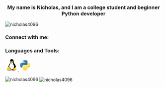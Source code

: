 
<h3 align="center">My name is Nicholas, and I am a college student and beginner Python developer</h3>

<p align="left"> <img src="https://komarev.com/ghpvc/?username=nicholas4096&label=Profile%20views&color=0e75b6&style=flat" alt="nicholas4096" /> </p>

<h3 align="left">Connect with me:</h3>
<p align="left">
</p>

<h3 align="left">Languages and Tools:</h3>
<p align="left"> <a href="https://www.linux.org/" target="_blank" rel="noreferrer"> <img src="https://raw.githubusercontent.com/devicons/devicon/master/icons/linux/linux-original.svg" alt="linux" width="40" height="40"/> </a> <a href="https://www.python.org" target="_blank" rel="noreferrer"> <img src="https://raw.githubusercontent.com/devicons/devicon/master/icons/python/python-original.svg" alt="python" width="40" height="40"/> </a> </p>

<p><img align="left" src="https://github-readme-stats.vercel.app/api/top-langs?username=nicholas4096&show_icons=true&locale=en&layout=compact" alt="nicholas4096" /></p>

<p>&nbsp;<img align="center" src="https://github-readme-stats.vercel.app/api?username=nicholas4096&show_icons=true&locale=en" alt="nicholas4096" /></p>
